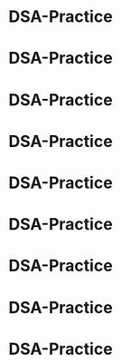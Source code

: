# DSA-Practice
# DSA-Practice
# DSA-Practice
# DSA-Practice
# DSA-Practice
# DSA-Practice
# DSA-Practice
# DSA-Practice
# DSA-Practice
